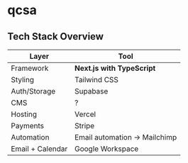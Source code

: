 # qcsa

## Tech Stack Overview

| **Layer**          | **Tool**                                  |
|--------------------|-------------------------------------------|
| Framework          | **Next.js with TypeScript**               |
| Styling            | Tailwind CSS                              |
| Auth/Storage       | Supabase                                  |
| CMS                | ?                                         |
| Hosting            | Vercel                                    |
| Payments           | Stripe                                    |
| Automation         | Email automation → Mailchimp              |
| Email + Calendar   | Google Workspace                          |
